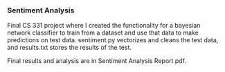### Sentiment Analysis

Final CS 331 project where I created the functionality for a bayesian network classifier to train from a dataset and use that data to make predictions on test data. sentiment.py vectorizes and cleans the test data, and results.txt stores the results of the test.

Final results and analysis are in Sentiment Analysis Report pdf.
